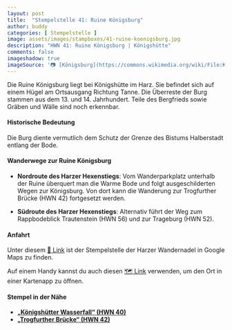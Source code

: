 ```yaml
---
layout: post
title:  "Stempelstelle 41: Ruine Königsburg"
author: buddy
categories: [ Stempelstelle ]
image: assets/images/stampboxes/41-ruine-koenigsburg.jpg
description: "HWN 41: Ruine Königsburg | Königshütte"
comments: false
imageshadow: true
imageSource: '📷 [Königsburg](https://commons.wikimedia.org/wiki/File:K%C3%B6nigsburg.JPG) von <a href="//commons.wikimedia.org/wiki/User:B.Thomas95" title="User:B.Thomas95">Thomas Binder</a> unter Lizenz [CC BY-SA 4.0](https://creativecommons.org/licenses/by-sa/4.0)'
---
```


Die Ruine Königsburg liegt bei Königshütte im Harz. Sie befindet sich auf einem Hügel am Ortsausgang Richtung Tanne. Die Überreste der Burg stammen aus dem 13. und 14. Jahrhundert. Teile des Bergfrieds sowie Gräben und Wälle sind noch erkennbar.

#### Historische Bedeutung

Die Burg diente vermutlich dem Schutz der Grenze des Bistums Halberstadt entlang der Bode.

#### Wanderwege zur Ruine Königsburg

- **Nordroute des Harzer Hexenstiegs**: Vom Wanderparkplatz unterhalb der Ruine überquert man die Warme Bode und folgt ausgeschilderten Wegen zur Königsburg. Von dort kann die Wanderung zur Trogfurther Brücke (HWN 42) fortgesetzt werden.

- **Südroute des Harzer Hexenstiegs**: Alternativ führt der Weg zum Rappbodeblick Trautenstein (HWN 56) und zur Trageburg (HWN 52).

#### Anfahrt

Unter diesem [📍 Link](https://www.google.com/maps/dir/?api=1&origin=&destination=51.73841%2C%2010.76719) ist der Stempelstelle der Harzer Wandernadel in Google Maps zu finden.

<div class="android-only">
  Auf einem Handy kannst du auch diesen 
  <a href="geo:51.73841,10.76719">🗺️ Link</a> 
  verwenden, um den Ort in einer Kartenapp zu öffnen.
  <p></p>
</div>

#### Stempel in der Nähe

- [**„Königshütter Wasserfall“ (HWN 40)**](/stempelstelle-40-koenigshuetter-wasserfall)
- [**„Trogfurther Brücke“ (HWN 42)**](/stempelstelle-42-trogfurther-bruecke)

